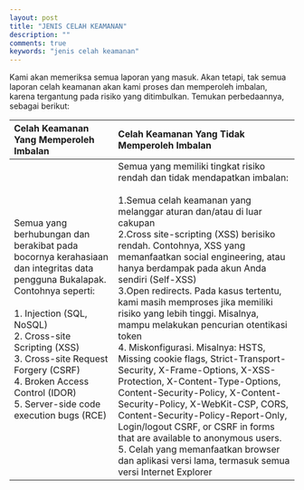 ```yaml
---
layout: post
title: "JENIS CELAH KEAMANAN"
description: ""
comments: true
keywords: "jenis celah keamanan"
---
```


Kami akan memeriksa semua laporan yang masuk. Akan tetapi, tak semua laporan celah keamanan akan kami proses dan memperoleh imbalan, karena tergantung pada risiko yang ditimbulkan. Temukan perbedaannya, sebagai berikut:

| Celah Keamanan Yang Memperoleh Imbalan | Celah Keamanan Yang Tidak Memperoleh Imbalan |
|:---|:---|
| Semua yang berhubungan dan berakibat pada bocornya kerahasiaan dan integritas data pengguna Bukalapak. Contohnya seperti:<br><br>1. Injection (SQL, NoSQL)<br>2. Cross-site Scripting (XSS)<br>3. Cross-site Request Forgery (CSRF)<br>4. Broken Access Control (IDOR)<br>5. Server-side code execution bugs (RCE)  | Semua yang memiliki tingkat risiko rendah dan tidak mendapatkan imbalan: <br><br>1.Semua celah keamanan yang melanggar aturan dan/atau di luar cakupan<br>2.Cross site-scripting (XSS) berisiko rendah. Contohnya, XSS yang memanfaatkan social engineering, atau hanya berdampak pada akun Anda sendiri (Self-XSS)<br>3.Open redirects. Pada kasus tertentu, kami masih memproses jika memiliki risiko yang lebih tinggi. Misalnya, mampu melakukan pencurian otentikasi token<br>4. Miskonfigurasi. Misalnya: HSTS, Missing cookie flags, Strict-Transport-Security, X-Frame-Options, X-XSS-Protection, X-Content-Type-Options, Content-Security-Policy, X-Content-Security-Policy, X-WebKit-CSP, CORS, Content-Security-Policy-Report-Only, Login/logout CSRF, or CSRF in forms that are available to anonymous users.<br>5. Celah yang memanfaatkan browser dan aplikasi versi lama, termasuk semua versi Internet Explorer  |

